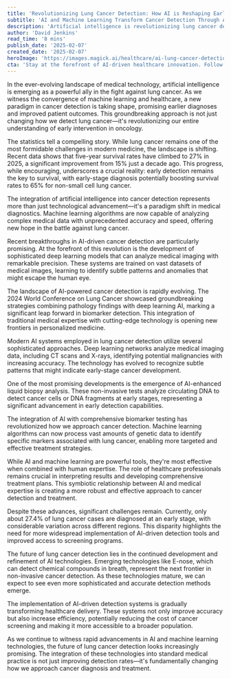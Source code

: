 ```yaml
---
title: 'Revolutionizing Lung Cancer Detection: How AI is Reshaping Early Diagnosis'
subtitle: 'AI and Machine Learning Transform Cancer Detection Through Advanced Imaging Analysis'
description: 'Artificial intelligence is revolutionizing lung cancer detection through advanced imaging analysis and machine learning algorithms. With survival rates improving from 15% to 27% over the past decade, AI-powered early detection methods are showing promising results in identifying subtle patterns and anomalies that might escape the human eye.'
author: 'David Jenkins'
read_time: '8 mins'
publish_date: '2025-02-07'
created_date: '2025-02-07'
heroImage: 'https://images.magick.ai/healthcare/ai-lung-cancer-detection.jpg'
cta: 'Stay at the forefront of AI-driven healthcare innovation. Follow us on LinkedIn to join a community of professionals shaping the future of medical technology.'
---
```


In the ever-evolving landscape of medical technology, artificial intelligence is emerging as a powerful ally in the fight against lung cancer. As we witness the convergence of machine learning and healthcare, a new paradigm in cancer detection is taking shape, promising earlier diagnoses and improved patient outcomes. This groundbreaking approach is not just changing how we detect lung cancer—it's revolutionizing our entire understanding of early intervention in oncology.

The statistics tell a compelling story. While lung cancer remains one of the most formidable challenges in modern medicine, the landscape is shifting. Recent data shows that five-year survival rates have climbed to 27% in 2025, a significant improvement from 15% just a decade ago. This progress, while encouraging, underscores a crucial reality: early detection remains the key to survival, with early-stage diagnosis potentially boosting survival rates to 65% for non-small cell lung cancer.

The integration of artificial intelligence into cancer detection represents more than just technological advancement—it's a paradigm shift in medical diagnostics. Machine learning algorithms are now capable of analyzing complex medical data with unprecedented accuracy and speed, offering new hope in the battle against lung cancer.

Recent breakthroughs in AI-driven cancer detection are particularly promising. At the forefront of this revolution is the development of sophisticated deep learning models that can analyze medical imaging with remarkable precision. These systems are trained on vast datasets of medical images, learning to identify subtle patterns and anomalies that might escape the human eye.

The landscape of AI-powered cancer detection is rapidly evolving. The 2024 World Conference on Lung Cancer showcased groundbreaking strategies combining pathology findings with deep learning AI, marking a significant leap forward in biomarker detection. This integration of traditional medical expertise with cutting-edge technology is opening new frontiers in personalized medicine.

Modern AI systems employed in lung cancer detection utilize several sophisticated approaches. Deep learning networks analyze medical imaging data, including CT scans and X-rays, identifying potential malignancies with increasing accuracy. The technology has evolved to recognize subtle patterns that might indicate early-stage cancer development.

One of the most promising developments is the emergence of AI-enhanced liquid biopsy analysis. These non-invasive tests analyze circulating DNA to detect cancer cells or DNA fragments at early stages, representing a significant advancement in early detection capabilities.

The integration of AI with comprehensive biomarker testing has revolutionized how we approach cancer detection. Machine learning algorithms can now process vast amounts of genetic data to identify specific markers associated with lung cancer, enabling more targeted and effective treatment strategies.

While AI and machine learning are powerful tools, they're most effective when combined with human expertise. The role of healthcare professionals remains crucial in interpreting results and developing comprehensive treatment plans. This symbiotic relationship between AI and medical expertise is creating a more robust and effective approach to cancer detection and treatment.

Despite these advances, significant challenges remain. Currently, only about 27.4% of lung cancer cases are diagnosed at an early stage, with considerable variation across different regions. This disparity highlights the need for more widespread implementation of AI-driven detection tools and improved access to screening programs.

The future of lung cancer detection lies in the continued development and refinement of AI technologies. Emerging technologies like E-nose, which can detect chemical compounds in breath, represent the next frontier in non-invasive cancer detection. As these technologies mature, we can expect to see even more sophisticated and accurate detection methods emerge.

The implementation of AI-driven detection systems is gradually transforming healthcare delivery. These systems not only improve accuracy but also increase efficiency, potentially reducing the cost of cancer screening and making it more accessible to a broader population.

As we continue to witness rapid advancements in AI and machine learning technologies, the future of lung cancer detection looks increasingly promising. The integration of these technologies into standard medical practice is not just improving detection rates—it's fundamentally changing how we approach cancer diagnosis and treatment.